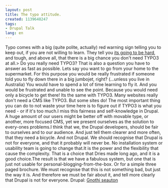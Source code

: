 ```yaml
---
layout: post
title: The typo attitude.
created: 1139648247
tags:
- Drupal Talk
lang: en
---
```

Typo comes with a big (quite polite, actually) red warning sign telling you to keep out, if you are not willing to learn. They tell you [its going to be hard](http://typo3.org/about/new-to-typo3/), and tough, and above all, that there is a big chance you don't need TYPO3 at all.> Do you really need TYPO3? That is also a question you have to answer as fast as possible. Lets say you want to go from your home to the supermarket. For this purpose you would be really frustrated if someone told you to fly down there in a big jumbojet, right? (...unless you live in Australia)  You would have to spend a lot of time learning to fly it. And you would be frustrated and unable to see the point. Because you would need only a bicycle to get there! Its the same with TYPO3. Many websites really don't need a CMS like TYPO3. But some sites do! The most important thing you can do to not waste your time here is to figure out if TYPO3 is what you need - or if it's too much.I miss this fairness and self-knowledge in Drupal. A huge amount of our users might be better off with movable type, or another, more focused CMS, yet we present ourselves as the solution to every-ones problems.I think that we, the Drupal developers, should be fair to ourselves and to our audience. And just tell them clearer and more often, that they need a bicycle. And not Drupal. We should recognise that Drupal is not for everyone, and that it probably will never be. No installation system or usability team is going to change that.It is the power and the flexibility that cause the complexity. That is a choice that Dries made long ago, and it is a good choice.The result is that we have a fabulous system, but one that is just not usable for personal-blogging-from-the-box. Or for a simple three paged brochure. We must recognise that this is not something bad, but just the way it is. And therefore we must be fair about it, and tell more clearly that Drupal is not for everyone. Drupal: [Gnothi seauton](http://en.wikipedia.org/wiki/Gnothi_seauton)
